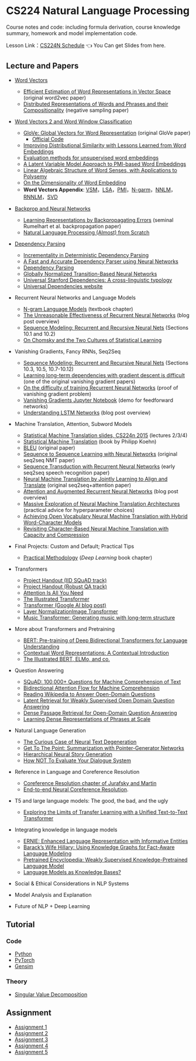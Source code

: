 # CS224 Natural Language Processing

Course notes and code: including formula derivation, course knowledge summary, homework and model implementation code.

Lesson Link：[CS224N Schedule](https://web.stanford.edu/class/cs224n/index.html#schedule) 👈 You Can get Slides from here.

## Lecture and Papers
- [Word Vectors](01_Word_Vectors.md)
  * [Efficient Estimation of Word Representations in Vector Space](http://arxiv.org/pdf/1301.3781.pdf) (original word2vec paper)
  * [Distributed Representations of Words and Phrases and their Compositionality](http://papers.nips.cc/paper/5021-distributed-representations-of-words-and-phrases-and-their-compositionality.pdf) (negative sampling paper)
- [Word Vectors 2 and Word Window Classification](02_Word_Vectors_2.md)
  - [GloVe: Global Vectors for Word Representation](http://nlp.stanford.edu/pubs/glove.pdf) (original GloVe paper)
    - [Official Code](https://nlp.stanford.edu/projects/glove/)
  - [Improving Distributional Similarity with Lessons Learned from Word Embeddings](http://www.aclweb.org/anthology/Q15-1016)
  - [Evaluation methods for unsupervised word embeddings](http://www.aclweb.org/anthology/D15-1036)
  - [A Latent Variable Model Approach to PMI-based Word Embeddings](http://aclweb.org/anthology/Q16-1028)
  - [Linear Algebraic Structure of Word Senses, with Applications to Polysemy](https://transacl.org/ojs/index.php/tacl/article/viewFile/1346/320)
  - [On the Dimensionality of Word Embedding](https://papers.nips.cc/paper/7368-on-the-dimensionality-of-word-embedding.pdf)
  - **Word Vectors Appendix**: [VSM](https://blog.csdn.net/weixin_42398658/article/details/85063004)，[LSA](https://zhuanlan.zhihu.com/p/144367432)，[PMI](https://blog.csdn.net/cj151525/article/details/112804799#:~:text=PMI%20%EF%BC%88%20Pointwise%20Mutual%20Information%20%EF%BC%89%20%E6%9C%BA%E5%99%A8%E5%AD%A6%E4%B9%A0%E7%9B%B8%E5%85%B3%E6%96%87%E7%8C%AE%E9%87%8C%E9%9D%A2%EF%BC%8C%E7%BB%8F%E5%B8%B8%E4%BC%9A%E7%94%A8%E5%88%B0%20PMI,%28x%2Cy%29p%20%28x%29p%20%28y%29%3Dlogp%20%28x%7Cy%29p%20%28x%29%3Dlogp%20%28y%7Cx%29p%20%28y%29%20%E5%9C%A8%E6%A6%82%E7%8E%87%E8%AE%BA%E4%B8%AD%EF%BC%8C%E6%88%91%E4%BB%AC%E7%9F%A5%E9%81%93%EF%BC%8C%E5%A6%82)，[N-garm](https://zhuanlan.zhihu.com/p/32829048)，[NNLM](https://blog.csdn.net/lilong117194/article/details/82018008)，[RNNLM](https://blog.csdn.net/rongsenmeng2835/article/details/108656674)，[SVD](https://zhuanlan.zhihu.com/p/29846048)
  
- [Backprop and Neural Networks](03_Backprop.md)
  - [Learning Representations by Backpropagating Errors](http://www.iro.umontreal.ca/~vincentp/ift3395/lectures/backprop_old.pdf) (seminal Rumelhart et al. backpropagation paper)
  - [Natural Language Processing (Almost) from Scratch](http://www.jmlr.org/papers/volume12/collobert11a/collobert11a.pdf)

- [Dependency Parsing](04_Dependency_Parsing.md)
  - [Incrementality in Deterministic Dependency Parsing](https://www.aclweb.org/anthology/W/W04/W04-0308.pdf)
  - [A Fast and Accurate Dependency Parser using Neural Networks](https://www.emnlp2014.org/papers/pdf/EMNLP2014082.pdf)
  - [Dependency Parsing](http://www.morganclaypool.com/doi/abs/10.2200/S00169ED1V01Y200901HLT002)
  - [Globally Normalized Transition-Based Neural Networks](https://arxiv.org/pdf/1603.06042.pdf)
  - [Universal Stanford Dependencies: A cross-linguistic typology](http://nlp.stanford.edu/~manning/papers/USD_LREC14_UD_revision.pdf)
  - [Universal Dependencies website](http://universaldependencies.org/)

- Recurrent Neural Networks and Language Models
  - [N-gram Language Models](https://web.stanford.edu/~jurafsky/slp3/3.pdf) (textbook chapter)
  - [The Unreasonable Effectiveness of Recurrent Neural Networks](http://karpathy.github.io/2015/05/21/rnn-effectiveness/) (blog post overview)
  - [Sequence Modeling: Recurrent and Recursive Neural Nets](http://www.deeplearningbook.org/contents/rnn.html) (Sections 10.1 and 10.2)
  - [On Chomsky and the Two Cultures of Statistical Learning](http://norvig.com/chomsky.html)

- Vanishing Gradients, Fancy RNNs, Seq2Seq
  - [Sequence Modeling: Recurrent and Recursive Neural Nets](http://www.deeplearningbook.org/contents/rnn.html) (Sections 10.3, 10.5, 10.7-10.12)
  - [Learning long-term dependencies with gradient descent is difficult](http://ai.dinfo.unifi.it/paolo//ps/tnn-94-gradient.pdf) (one of the original vanishing gradient papers)
  - [On the difficulty of training Recurrent Neural Networks](https://arxiv.org/pdf/1211.5063.pdf) (proof of vanishing gradient problem)
  - [Vanishing Gradients Jupyter Notebook](https://web.stanford.edu/class/archive/cs/cs224n/cs224n.1174/lectures/vanishing_grad_example.html) (demo for feedforward networks)
  - [Understanding LSTM Networks](http://colah.github.io/posts/2015-08-Understanding-LSTMs/) (blog post overview)

- Machine Translation, Attention, Subword Models
  - [Statistical Machine Translation slides, CS224n 2015](https://web.stanford.edu/class/archive/cs/cs224n/cs224n.1162/syllabus.shtml) (lectures 2/3/4)
  - [Statistical Machine Translation](https://www.cambridge.org/core/books/statistical-machine-translation/94EADF9F680558E13BE759997553CDE5) (book by Philipp Koehn)
  - [BLEU](https://www.aclweb.org/anthology/P02-1040.pdf) (original paper)
  - [Sequence to Sequence Learning with Neural Networks](https://arxiv.org/pdf/1409.3215.pdf) (original seq2seq NMT paper)
  - [Sequence Transduction with Recurrent Neural Networks](https://arxiv.org/pdf/1211.3711.pdf) (early seq2seq speech recognition paper)
  - [Neural Machine Translation by Jointly Learning to Align and Translate](https://arxiv.org/pdf/1409.0473.pdf) (original seq2seq+attention paper)
  - [Attention and Augmented Recurrent Neural Networks](https://distill.pub/2016/augmented-rnns/) (blog post overview)
  - [Massive Exploration of Neural Machine Translation Architectures](https://arxiv.org/pdf/1703.03906.pdf) (practical advice for hyperparameter choices)
  - [Achieving Open Vocabulary Neural Machine Translation with Hybrid Word-Character Models](https://arxiv.org/abs/1604.00788.pdf)
  - [Revisiting Character-Based Neural Machine Translation with Capacity and Compression](https://arxiv.org/pdf/1808.09943.pdf)

- Final Projects: Custom and Default; Practical Tips
  - [Practical Methodology](https://www.deeplearningbook.org/contents/guidelines.html) (*Deep Learning* book chapter)

- Transformers
  - [Project Handout (IID SQuAD track)](http://web.stanford.edu/class/cs224n/project/default-final-project-handout-squad-track.pdf)
  - [Project Handout (Robust QA track)](http://web.stanford.edu/class/cs224n/project/default-final-project-handout-robustqa-track.pdf)
  - [Attention Is All You Need](https://arxiv.org/abs/1706.03762.pdf)
  - [The Illustrated Transformer](https://jalammar.github.io/illustrated-transformer/)
  - [Transformer (Google AI blog post)](https://ai.googleblog.com/2017/08/transformer-novel-neural-network.html)
  - [Layer Normalization](https://arxiv.org/pdf/1607.06450.pdf)[Image Transformer](https://arxiv.org/pdf/1802.05751.pdf)
  - [Music Transformer: Generating music with long-term structure](https://arxiv.org/pdf/1809.04281.pdf)

- More about Transformers and Pretraining
  - [BERT: Pre-training of Deep Bidirectional Transformers for Language Understanding](https://arxiv.org/pdf/1810.04805.pdf)
  - [Contextual Word Representations: A Contextual Introduction](https://arxiv.org/abs/1902.06006.pdf)
  - [The Illustrated BERT, ELMo, and co.](http://jalammar.github.io/illustrated-bert/)

- Question Answering
  - [SQuAD: 100,000+ Questions for Machine Comprehension of Text](https://arxiv.org/pdf/1606.05250.pdf)
  - [Bidirectional Attention Flow for Machine Comprehension](https://arxiv.org/pdf/1611.01603.pdf)
  - [Reading Wikipedia to Answer Open-Domain Questions](https://arxiv.org/pdf/1704.00051.pdf)
  - [Latent Retrieval for Weakly Supervised Open Domain Question Answering](https://arxiv.org/pdf/1906.00300.pdf)
  - [Dense Passage Retrieval for Open-Domain Question Answering](https://arxiv.org/pdf/2004.04906.pdf)
  - [Learning Dense Representations of Phrases at Scale](https://arxiv.org/pdf/2012.12624.pdf)

- Natural Language Generation
  - [The Curious Case of Neural Text Degeneration](https://arxiv.org/abs/1904.09751.pdf)
  - [Get To The Point: Summarization with Pointer-Generator Networks](https://arxiv.org/abs/1704.04368.pdf)
  - [Hierarchical Neural Story Generation](https://arxiv.org/abs/1805.04833.pdf)
  - [How NOT To Evaluate Your Dialogue System](https://arxiv.org/abs/1603.08023.pdf)

- Reference in Language and Coreference Resolution
  - [Coreference Resolution chapter of Jurafsky and Martin](https://web.stanford.edu/~jurafsky/slp3/22.pdf)
  - [End-to-end Neural Coreference Resolution](https://arxiv.org/pdf/1707.07045.pdf).

- T5 and large language models: The good, the bad, and the ugly
  - [Exploring the Limits of Transfer Learning with a Unified Text-to-Text Transformer](https://colinraffel.com/publications/jmlr2020exploring.pdf)

- Integrating knowledge in language models
  - [ERNIE: Enhanced Language Representation with Informative Entities](https://arxiv.org/pdf/1905.07129.pdf)
  - [Barack’s Wife Hillary: Using Knowledge Graphs for Fact-Aware Language Modeling](https://arxiv.org/pdf/1906.07241.pdf)
  - [Pretrained Encyclopedia: Weakly Supervised Knowledge-Pretrained Language Model](https://arxiv.org/pdf/1912.09637.pdf)
  - [Language Models as Knowledge Bases?](https://www.aclweb.org/anthology/D19-1250.pdf)

- Social & Ethical Considerations in NLP Systems
- Model Analysis and Explanation
- Future of NLP + Deep Learning

## Tutorial

### Code

- [Python](./Tutorial/cs224n-python-review-code-updated.ipynb)
- [PyTorch](./Tutorial/CS224N_PyTorch_Tutorial.ipynb)
- [Gensim](./Tutorial/Gensim%20word%20vector%20visualization.ipynb)

### Theory

- [Singular Value Decomposition](https://davetang.org/file/Singular_Value_Decomposition_Tutorial.pdf) 


## Assignment

- [Assignment 1](./Assignment/A1/exploring_word_vectors.ipynb)
- [Assignment 2](./Assignment/A2/a2.pdf)
- [Assignment 3](./Assignment/A3/a3.pdf)
- [Assignment 4](./Assignment/A4/a4.pdf)
- [Assignment 5](./Assignment/A5/a5.pdf)







